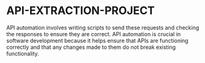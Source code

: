 # API-EXTRACTION-PROJECT
 API automation involves writing scripts to send these requests and checking the responses to ensure they are correct. API automation is crucial in software development because it helps ensure that APIs are functioning correctly and that any changes made to them do not break existing functionality.
